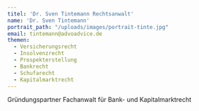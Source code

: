 ```yaml
---
titel: 'Dr. Sven Tintemann Rechtsanwalt'
name: 'Dr. Sven Tintemann'
portrait_path: "/uploads/images/portrait-tinte.jpg"
email: tintemann@advoadvice.de
themen:
  - Versicherungsrecht
  - Insolvenzrecht
  - Prospekterstellung
  - Bankrecht
  - Schufarecht
  - Kapitalmarktrecht
---
```


Gründungspartner Fachanwalt für Bank- und Kapitalmarktrecht
